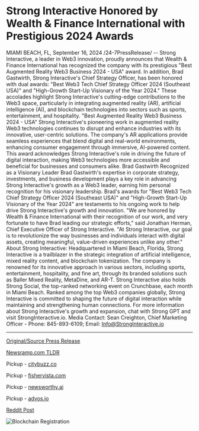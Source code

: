 # Strong Interactive Honored by Wealth & Finance International with Prestigious 2024 Awards

MIAMI BEACH, FL, September 16, 2024 /24-7PressRelease/ -- Strong Interactive, a leader in Web3 innovation, proudly announces that Wealth & Finance International has recognized the company with its prestigious "Best Augmented Reality Web3 Business 2024 - USA" award. In addition, Brad Gastwirth, Strong Interactive's Chief Strategy Officer, has been honored with dual awards: "Best Web3 Tech Chief Strategy Officer 2024 (Southeast USA)" and "High-Growth Start-Up Visionary of the Year 2024." These accolades highlight Strong Interactive's cutting-edge contributions to the Web3 space, particularly in integrating augmented reality (AR), artificial intelligence (AI), and blockchain technologies into sectors such as sports, entertainment, and hospitality.  "Best Augmented Reality Web3 Business 2024 - USA"  Strong Interactive's pioneering work in augmented reality Web3 technologies continues to disrupt and enhance industries with its innovative, user-centric solutions. The company's AR applications provide seamless experiences that blend digital and real-world environments, enhancing consumer engagement through immersive, AI-powered content. This award acknowledges Strong Interactive's role in driving the future of digital interaction, making Web3 technologies more accessible and beneficial for businesses and consumers alike.  Brad Gastwirth Recognized as a Visionary Leader  Brad Gastwirth's expertise in corporate strategy, investments, and business development plays a key role in advancing Strong Interactive's growth as a Web3 leader, earning him personal recognition for his visionary leadership. Brad's awards for "Best Web3 Tech Chief Strategy Officer 2024 (Southeast USA)" and "High-Growth Start-Up Visionary of the Year 2024" are testaments to his ongoing work to help drive Strong Interactive's growth and innovation.  "We are honored by Wealth & Finance International with their recognition of our work, and very fortunate to have Brad leading our strategic efforts," said Jonathan Herman, Chief Executive Officer of Strong Interactive. "At Strong Interactive, our goal is to revolutionize the way businesses and individuals interact with digital assets, creating meaningful, value-driven experiences unlike any other."  About Strong Interactive:   Headquartered in Miami Beach, Florida, Strong Interactive is a trailblazer in the strategic integration of artificial intelligence, mixed reality content, and blockchain tokenization. The company is renowned for its innovative approach in various sectors, including sports, entertainment, hospitality, and fine art, through its branded solutions such as Baller Mixed Reality, MetaDine, and AR-T. Strong Interactive also holds Strong Social, the top-ranked networking event on Crunchbase, each month in Miami Beach. Ranked among the top Web3 companies globally, Strong Interactive is committed to shaping the future of digital interaction while maintaining and strengthening human connections.   For more information about Strong Interactive's growth and expansion, chat with Strong GPT and visit StrongInteractive.io.  Media Contact: Sean Creighton, Chief Marketing Officer - Phone: 845-893-6109; Email: Info@StrongInteractive.io 

---

[Original/Source Press Release](https://www.24-7pressrelease.com/press-release/514314/strong-interactive-honored-by-wealth-finance-international-with-prestigious-2024-awards)
                    

[Newsramp.com TLDR](https://newsramp.com/curated-news/strong-interactive-wins-best-augmented-reality-web3-business-2024-usa-award/8395804a2df49ac87c281260d39405a1) 


Pickup - [citybuzz.co](https://citybuzz.co/2024/09/16/strong-interactive-wins-multiple-awards-for-web3-innovation-and-leadership)

Pickup - [fishervista.com](https://fishervista.com/en/strong-interactive-receives-multiple-awards-for-web3-innovation-and-leadership/20246843)

Pickup - [newsworthy.ai](https://newsworthy.ai/curated/strong-interactive-secures-multiple-awards-for-web3-innovation-and-leadership/20246843)

Pickup - [advos.io](https://advos.io/en/strong-interactive-wins-multiple-awards-for-web3-and-ar-innovation/20246843)
 



[Reddit Post](https://www.reddit.com/r/StartupBusinessNews/comments/1fhyl2b/strong_interactive_wins_best_augmented_reality/) 



![Blockchain Registration](https://cdn.newsramp.app/24-7PressRelease/qrcode/249/16/ulnaHI2D.webp)